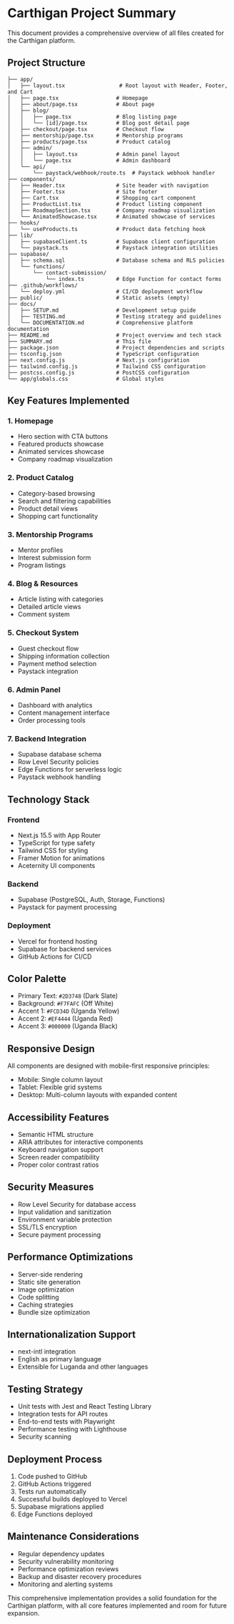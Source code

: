 # Carthigan Project Summary

This document provides a comprehensive overview of all files created for the Carthigan platform.

## Project Structure

```
├── app/
│   ├── layout.tsx                 # Root layout with Header, Footer, and Cart
│   ├── page.tsx                  # Homepage
│   ├── about/page.tsx            # About page
│   ├── blog/
│   │   ├── page.tsx              # Blog listing page
│   │   └── [id]/page.tsx         # Blog post detail page
│   ├── checkout/page.tsx         # Checkout flow
│   ├── mentorship/page.tsx       # Mentorship programs
│   ├── products/page.tsx         # Product catalog
│   ├── admin/
│   │   ├── layout.tsx            # Admin panel layout
│   │   └── page.tsx              # Admin dashboard
│   └── api/
│       └── paystack/webhook/route.ts  # Paystack webhook handler
├── components/
│   ├── Header.tsx                # Site header with navigation
│   ├── Footer.tsx                # Site footer
│   ├── Cart.tsx                  # Shopping cart component
│   ├── ProductList.tsx           # Product listing component
│   ├── RoadmapSection.tsx        # Company roadmap visualization
│   └── AnimatedShowcase.tsx      # Animated showcase of services
├── hooks/
│   └── useProducts.ts            # Product data fetching hook
├── lib/
│   ├── supabaseClient.ts         # Supabase client configuration
│   └── paystack.ts               # Paystack integration utilities
├── supabase/
│   ├── schema.sql                # Database schema and RLS policies
│   └── functions/
│       └── contact-submission/
│           └── index.ts          # Edge Function for contact forms
├── .github/workflows/
│   └── deploy.yml                # CI/CD deployment workflow
├── public/                       # Static assets (empty)
├── docs/
│   ├── SETUP.md                  # Development setup guide
│   ├── TESTING.md                # Testing strategy and guidelines
│   └── DOCUMENTATION.md          # Comprehensive platform documentation
├── README.md                     # Project overview and tech stack
├── SUMMARY.md                    # This file
├── package.json                  # Project dependencies and scripts
├── tsconfig.json                 # TypeScript configuration
├── next.config.js                # Next.js configuration
├── tailwind.config.js            # Tailwind CSS configuration
├── postcss.config.js             # PostCSS configuration
└── app/globals.css               # Global styles
```

## Key Features Implemented

### 1. Homepage
- Hero section with CTA buttons
- Featured products showcase
- Animated services showcase
- Company roadmap visualization

### 2. Product Catalog
- Category-based browsing
- Search and filtering capabilities
- Product detail views
- Shopping cart functionality

### 3. Mentorship Programs
- Mentor profiles
- Interest submission form
- Program listings

### 4. Blog & Resources
- Article listing with categories
- Detailed article views
- Comment system

### 5. Checkout System
- Guest checkout flow
- Shipping information collection
- Payment method selection
- Paystack integration

### 6. Admin Panel
- Dashboard with analytics
- Content management interface
- Order processing tools

### 7. Backend Integration
- Supabase database schema
- Row Level Security policies
- Edge Functions for serverless logic
- Paystack webhook handling

## Technology Stack

### Frontend
- Next.js 15.5 with App Router
- TypeScript for type safety
- Tailwind CSS for styling
- Framer Motion for animations
- Aceternity UI components

### Backend
- Supabase (PostgreSQL, Auth, Storage, Functions)
- Paystack for payment processing

### Deployment
- Vercel for frontend hosting
- Supabase for backend services
- GitHub Actions for CI/CD

## Color Palette

- Primary Text: `#2D3748` (Dark Slate)
- Background: `#F7FAFC` (Off White)
- Accent 1: `#FCD34D` (Uganda Yellow)
- Accent 2: `#EF4444` (Uganda Red)
- Accent 3: `#000000` (Uganda Black)

## Responsive Design

All components are designed with mobile-first responsive principles:
- Mobile: Single column layout
- Tablet: Flexible grid systems
- Desktop: Multi-column layouts with expanded content

## Accessibility Features

- Semantic HTML structure
- ARIA attributes for interactive components
- Keyboard navigation support
- Screen reader compatibility
- Proper color contrast ratios

## Security Measures

- Row Level Security for database access
- Input validation and sanitization
- Environment variable protection
- SSL/TLS encryption
- Secure payment processing

## Performance Optimizations

- Server-side rendering
- Static site generation
- Image optimization
- Code splitting
- Caching strategies
- Bundle size optimization

## Internationalization Support

- next-intl integration
- English as primary language
- Extensible for Luganda and other languages

## Testing Strategy

- Unit tests with Jest and React Testing Library
- Integration tests for API routes
- End-to-end tests with Playwright
- Performance testing with Lighthouse
- Security scanning

## Deployment Process

1. Code pushed to GitHub
2. GitHub Actions triggered
3. Tests run automatically
4. Successful builds deployed to Vercel
5. Supabase migrations applied
6. Edge Functions deployed

## Maintenance Considerations

- Regular dependency updates
- Security vulnerability monitoring
- Performance optimization reviews
- Backup and disaster recovery procedures
- Monitoring and alerting systems

This comprehensive implementation provides a solid foundation for the Carthigan platform, with all core features implemented and room for future expansion.
